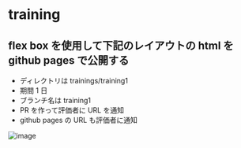 # training

## flex box を使用して下記のレイアウトの html を github pages で公開する

- ディレクトリは trainings/training1
- 期間 1 日
- ブランチ名は training1
- PR を作って評価者に URL を通知
- github pages の URL も評価者に通知  



![image](https://user-images.githubusercontent.com/48113599/81243017-91b82c00-9049-11ea-816b-e0cc9ade694a.png)
